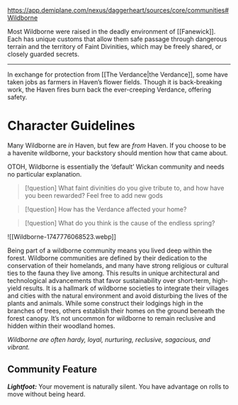 https://app.demiplane.com/nexus/daggerheart/sources/core/communities#Wildborne

Most Wildborne were raised in the deadly environment of [[Fanewick]]. Each has unique customs that allow them safe passage through dangerous terrain and the territory of Faint Divinities, which may be freely shared, or closely guarded secrets.

---
 
 In exchange for protection from [[The Verdance|the Verdance]], some have taken jobs as farmers in Haven’s flower fields. Though it is back-breaking work, the Haven fires burn back the ever-creeping Verdance, offering safety.

# Character Guidelines
Many Wildborne are *in* Haven, but few are *from* Haven. If you choose to be a havenite wildborne, your backstory should mention how that came about.

OTOH, Wildborne is essentially the ‘default’ Wickan community and needs no particular explanation.

> [!question] What faint divinities do you give tribute to, and how have you been rewarded?
> Feel free to add new gods

> [!question] How has the Verdance affected your home?

> [!question] What do you think is the cause of the endless spring?

![[Wildborne-1747776068523.webp]]

Being part of a wildborne community means you lived deep within the forest. Wildborne communities are defined by their dedication to the conservation of their homelands, and many have strong religious or cultural ties to the fauna they live among. This results in unique architectural and technological advancements that favor sustainability over short-term, high-yield results. It is a hallmark of wildborne societies to integrate their villages and cities with the natural environment and avoid disturbing the lives of the plants and animals. While some construct their lodgings high in the branches of trees, others establish their homes on the ground beneath the forest canopy. It’s not uncommon for wildborne to remain reclusive and hidden within their woodland homes.

*Wildborne are often hardy, loyal, nurturing, reclusive, sagacious, and vibrant.*

## Community Feature

***Lightfoot:*** Your movement is naturally silent. You have advantage on rolls to move without being heard.
